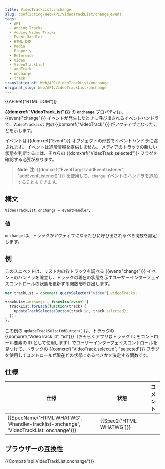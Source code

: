 ```yaml
---
title: VideoTrackList.onchange
slug: conflicting/Web/API/VideoTrackList/change_event
tags:
  - API
  - Adding Tracks
  - Adding Video Tracks
  - Event Handler
  - HTML DOM
  - Media
  - Property
  - Reference
  - Video
  - VideoTrackList
  - addTrack
  - onchange
  - track
translation_of: Web/API/VideoTrackList/onchange
original_slug: Web/API/VideoTrackList/onchange
---
```

{{APIRef("HTML DOM")}}

**{{domxref("VideoTrackList")}}** の **`onchange`** プロパティは、{{event("change")}} イベントが発生したときに呼び出されるイベントハンドラで、`VideoTrackList` 内の {{domxref("VideoTrack")}} がアクティブになったことを示します。

イベントは {{domxref("Event")}} オブジェクトの形式でイベントハンドラに渡されます。 イベントは追加情報を提供しません。 メディアのトラックの新しい状態を判断するには、それらの {{domxref("VideoTrack.selected")}} フラグを確認する必要があります。

> **Note:** **注**: {{domxref("EventTarget.addEventListener", "addEventListener()")}} を使用して、`change` イベントのハンドラを追加することもできます。

## 構文

```
VideoTrackList.onchange = eventHandler;
```

### 値

`onchange` は、トラックがアクティブになるたびに呼び出されるべき関数を設定します。

## 例

このスニペットは、リスト内の各トラックを調べる {{event("change")}} イベントのハンドラを確立し、トラックの現在の状態を示すユーザーインターフェイスコントロールの状態を更新する関数を呼び出します。

```js
var trackList = document.querySelector("video").videoTracks;

trackList.onchange = function(event) {
  trackList.forEach(function(track) {
    updateTrackSelectedButton(track.id, track.selected);
  });
};
```

この例の `updateTrackSelectedButton()` は、トラックの {{domxref("VideoTrack.id", "id")}}（おそらくアプリはトラック ID をコントロール要素の ID として使用します）でユーザーインターフェイスコントロールを見つけて、トラックの {{domxref("VideoTrack.selected", "selected")}} フラグを使用してコントロールが現在どの状態にあるべきかを決定する関数です。

## 仕様

| 仕様                                                                                                                 | 状態                             | コメント |
| -------------------------------------------------------------------------------------------------------------------- | -------------------------------- | -------- |
| {{SpecName('HTML WHATWG', '#handler-tracklist-onchange', 'VideoTrackList: onchange')}} | {{Spec2('HTML WHATWG')}} |          |

## ブラウザーの互換性

{{Compat("api.VideoTrackList.onchange")}}
